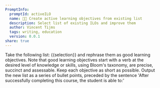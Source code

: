 ```yaml
---
PromptInfo:
  promptId: activeILO
  name: 🧑‍🏫 Create active learning objectives from existing list
  description: Select list of existing ILOs and improve them
  author: Vincent Tijms
  tags: writing, education
  version: 0.0.1
share: true
---
```

Take the following list: {{selection}} and rephrase them as good learning objectives. Note that good learning objectives start with a verb at the desired level of knowledge or skills, using Bloom's taxonomy, are precise, succinct and assessable. Keep each objective as short as possible. Output the new list as a series of bullet points, preceded by the sentence 'After successfully completing this course, the student is able to:'